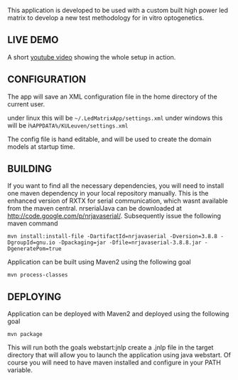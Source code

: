 This application is developed to be used with a custom built high power led matrix to develop a new test methodology for in vitro optogenetics.

LIVE DEMO
---------
A short [youtube video](http://www.youtube.com/watch?v=n9LuOjYpKvs) showing the whole setup in action. 

CONFIGURATION
-------------

The app will save an XML configuration file in the home directory of the current user.

under linux this will be `~/.LedMatrixApp/settings.xml`
under windows this will be i`%APPDATA%/KULeuven/settings.xml`

The config file is hand editable, and will be used to create the domain models at startup time.

BUILDING
--------

If you want to find all the necessary dependencies, you will need to install one maven dependency in your local repository manually. 
This is the enhanced version of RXTX for serial communication, which wasnt available from the maven central. 
nrserialJava can be downloaded at http://code.google.com/p/nrjavaserial/. Subsequently issue the following maven command

    mvn install:install-file -DartifactId=nrjavaserial -Dversion=3.8.8 -DgroupId=gnu.io -Dpackaging=jar -Dfile=nrjavaserial-3.8.8.jar -DgeneratePom=true

Application can be built using Maven2 using the following goal

    mvn process-classes

DEPLOYING
---------

Application can be deployed with Maven2 and deployed using the following goal

    mvn package

This will run both the goals webstart:jnlp create a .jnlp file in the target directory that will allow you to launch the application using java webstart. 
Of course you will need to have maven installed and configure in your PATH variable.
